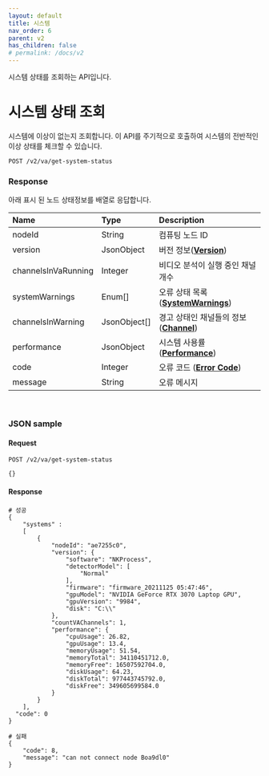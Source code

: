 ```yaml
---
layout: default
title: 시스템
nav_order: 6
parent: v2
has_children: false
# permalink: /docs/v2
---
```



시스템 상태를 조회하는 API입니다.

# 시스템 상태 조회

시스템에 이상이 없는지 조회합니다. 이 API를 주기적으로 호출하여 시스템의 전반적인 이상 상태를 체크할 수 있습니다.
```
POST /v2/va/get-system-status
```

### Response

아래 표시 된 노드 상태정보를 배열로 응답합니다.

| Name | Type | Description |
| :---- | :---- |:---- |
| nodeId | String | 컴퓨팅 노드 ID |
| version | JsonObject | 버전 정보(**[Version](models.md#version)**) |
| channelsInVaRunning | Integer | 비디오 분석이 실행 중인 채널 개수 |
| systemWarnings | Enum[] | 오류 상태 목록(**[SystemWarnings](models.md#systemwarnings)**) |
| channelsInWarning | JsonObject[] | 경고 상태인 채널들의 정보 (**[Channel](models.md#channel)**) |
| performance | JsonObject | 시스템 사용률(**[Performance](models.md#performance)**) |
| code | Integer | 오류 코드 (**[Error Code](models.md#error-code)**) |
| message | String | 오류 메시지 |


<!-- | recentCrashLogs | JsonObject | 최근 (24시간) 내 비정상 종료 된 컴퓨팅 노드 기록정보([RecentCrashLogs](models.md#recentcrashlogs)) | -->

<br>

### JSON sample

#### Request
```
POST /v2/va/get-system-status

{}
```

#### Response
```
# 성공
{
    "systems" : 
    [
        {
            "nodeId": "ae7255c0",
            "version": {
                "software": "NKProcess",
                "detectorModel": [
                    "Normal"
                ],
                "firmware": "firmware_20211125 05:47:46",
                "gpuModel": "NVIDIA GeForce RTX 3070 Laptop GPU",
                "gpuVersion": "9984",
                "disk": "C:\\"
            },
            "countVAChannels": 1,
            "performance": {
                "cpuUsage": 26.82,
                "gpuUsage": 13.4,
                "memoryUsage": 51.54,
                "memoryTotal": 34110451712.0,
                "memoryFree": 16507592704.0,
                "diskUsage": 64.23,
                "diskTotal": 977443745792.0,
                "diskFree": 349605699584.0
            }
        }
    ],
  "code": 0
}
```

```
# 실패
{
    "code": 8,
    "message": "can not connect node Boa9dl0"
}
```

<br>
